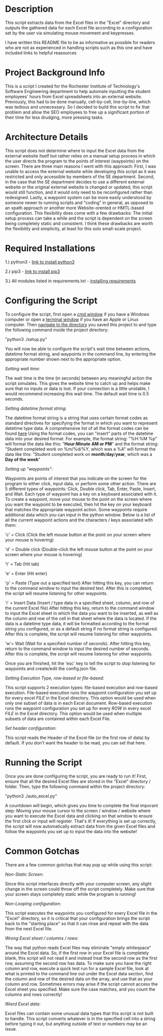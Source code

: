 # Description

This script extracts data from the Excel files in the "Excel" directory and outputs the gathered data for each Excel file according to a configuration set by the user via simulating mouse movement and keypresses.

I have written this README file to be as informative as possible for readers who are not as experienced in handling scripts such as this one and have included links to helpful reasources


# Project Background Info

This is a script I created for the Rochester Institute of Technology's Software Engineering department to help automate inputting the student employees' hours from Excel spreadsheets into an external website. Previously, this had to be done manually, cell-by-cell, line-by-line, which was tedious and unnecessary. So I decided to build this script to fix that problem and allow the SEO employees to free up a significant portion of their time for less drudging, more pressing tasks.


# Architecture Details

This script does not determine where to input the Excel data from the external website itself but rather relies on a manual setup process in which the user directs the program to the points of interest (waypoints) on the screen. There are three main reasons I went with this approach: First, I was unable to access the external website while developing this script as it was restricted and only accessible by members of the SE department. Second, in the case that the SE department decides to use a different external website or the original external website is changed or updated, this script would still function, and it would only need to be reconfigured rather than redesigned. Lastly, a waypoint system can be more easily understood by someone newer to running scripts and "coding" in general, as opposed to an xpath approach or another more Website-orented or HMTL-based configuration.
This flexibility does come with a few drawbacks: The initial setup process can take a while and the script is dependent on the screen being completely static and consistent. I think these drawbacks are worth the flexibility and simplicity, at least for this solo small-scale project.


# Required Installations

1.) python3 - [link to install python3](https://www.python.org/downloads/)

2.) pip3 - [link to install pip3](https://pip.pypa.io/en/stable/installation/)

3.) All modules listed in requirements.txt - [installing requirements](https://note.nkmk.me/en/python-pip-install-requirements/)


# Configuring the Script

To configure the script, first open a [cmd window](https://www.wikihow.com/Open-the-Command-Prompt-in-Windows) if you have a Windows computer or open a [terminal window](https://support.apple.com/guide/terminal/open-or-quit-terminal-apd5265185d-f365-44cb-8b09-71a064a42125/mac#:~:text=Terminal%20for%20me-,Open%20Terminal,%2C%20then%20double%2Dclick%20Terminal.) if you have an Apple or Linux computer. Then [navigate to the directory](https://www.wikihow.com/Change-Directories-in-Command-Prompt) you saved this project to and type the following command inside the project directory:

"python3 ./setup.py"

You will now be able to configure the script's wait time between actions, datetime format string, and waypoints in the command line, by entering the appropriate number shown next to the appropriate option.

*Setting wait time*: 

The wait time is the time (in seconds) between any meaningful action the script simulates. This gives the website time to catch up and helps make sure that no inputs or data is lost. If your connection is a little unstable, I would recommend increasing this wait time. The default wait time is 0.5 seconds.

*Setting datetime format string*: 

The datetime format string is a string that uses certain format codes as standard directives for specifying the format in which you want to represent datetime type data. A comprehensive list of all the format codes can be found [here](https://strftime.org/) Using the format codes, you can "insert" parts of the datetime data into your desired format. For example, the format string: "%H:%M %p" will format the data like this: "**Hour**:**Minute** **AM or PM**" and the format string: "Student completed work on %m/%d/%Y, which was a %A" will format the data like this: "Student completed work on **month**/**day**/**year**, which was a **Day of the week**"

*Setting up "waypoints"*: 

Waypoints are points of interest that you indicate on the screen for the program to either click, input data, or perform some other action. There are 5 different types of waypoints: Click, Double click, Tab, Enter, Paste, Insert, and Wait.
Each type of waypoint has a key on a keyboard associated with it. To create a waypoint, move your mouse to the point on the screen where you want the waypoint to be executed, then hit the key on your keyboard that matches the appropriate waypoint action. Some waypoints require additional data which you can input in the python window. Below is a list of all the current waypoint actions and the characters / keys associated with them:

'c' = Click (Click the left mouse button at the point on your screen where your mouse is hovering)

'd' = Double click (Double-click the left mouse button at the point on your screen where your mouse is hovering)

't' = Tab (Hit tab)

'e' = Enter (Hit enter)

'p' = Paste (Type out a specified text)
After hitting this key, you can return to the command window to input the desired text. After this is completed, the script will resume listening for other waypoints.

'i' = Insert Data (Insert / type data in a specified sheet, column, and row of the current Excel file)
After hitting this key, return to the command window to input the Excel sheet in which the data you want to be inserted, as well as the column and row of the cell in that sheet where the data is located. If the data is a datetime type data, it will be formatted according to the format string you configured, or as a default string if no format string is configured. After this is complete, the script will resume listening for other waypoints.

'w'= Wait (Wait for a specified number of seconds). 
After hitting this key, return to the command window to input the desired number of seconds. After this is complete, the script will resume listening for other waypoints.

Once you are finished, hit the 'esc' key to tell the script to stop listening for waypoints and create/edit the config.json file.

*Setting Execution Type, row-based or file-based*:

This script supports 2 execution types: file-based execution and row-based execution.
File-based execution runs the waypoint configuration you set up for every excel *FILE* in the Excel directory. This option would be used when only one subset of data is in each Excel document.
Row-based execution runs the waypoint configuration you set up for every *ROW* in every excel *FILE* in the Excel directory. This option would be used when multiple subsets of data are contained within each Excel File.

*Set header configuration*:

This script reads the Header of the Excel file (or the first row of data) by default. If you don't want the header to be read, you can set that here.


# Running the Script

Once you are done configuring the script, you are ready to run it!
First, ensure that all the desired Excel files are stored in the "Excel" directory / folder.
Then, type the following command within the project directory:

"python3 ./auto_excel.py"

A countdown will begin, which gives you time to complete the final imporant step: Moving your mouse cursor to the screen / window / website where you want to execute the Excel data and clicking on that window to ensure the first click or input will register.
That's it! If everything is set up correctly, the script will now automatically extract data from the given Excel files and follow the waypoints you set up to input the data into the website!


# Common Gotchas

There are a few common gotchas that may pop up while using this script:

*Non-Static Screen*:

Since this script interfaces directly with your computer screen, any slight change in the screen could throw off the script completely. Make sure that your screen stays completely static while the program is running!

*Non-Looping configuration*:

This script executes the waypoints you configured for every Excel file in the "Excel" directory, so it is critical that your configuration brings the script back to the "starting place" so that it can rinse and repeat with the data from the next Excel file.

*Wrong Excel sheet / columns / rows*:

The way that python reads Excel files may eliminate "empty whitespace" around the Excel data. So, if the first row in your Excel file is completely blank, this script will not read it and instead treat the second row as the first row, assuming the second row has data. To make sure you have the right column and row, execute a quick test run for a sample Excel file, look at what is printed to the command line out under the Excel data section, find the column and row of the desired data on the array, and use that as your column and row.
Sometimes errors may arise if the script cannot access the Excel sheet you specified. Make sure the case matches, and you count the columns and rows correctly!

*Wierd Excel data*:

Excel files can contain some unusual data types that this script is not built to handle. This script converts whatever is in the specified cell into a string before typing it out, but anything outside of text or numbers may be an issue.
